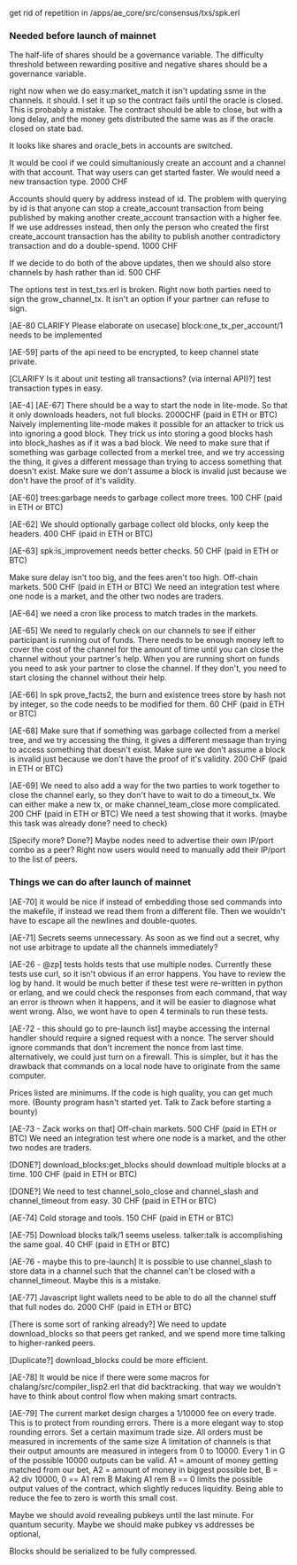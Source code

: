 get rid of repetition in /apps/ae_core/src/consensus/txs/spk.erl



### Needed before launch of mainnet

The half-life of shares should be a governance variable.
The difficulty threshold between rewarding positive and negative shares should be a governance variable.

right now when we do easy:market_match it isn't updating ssme in the channels. it should.
I set it up so the contract fails until the oracle is closed. This is probably a mistake. The contract should be able to close, but with a long delay, and the money gets distributed the same was as if the oracle closed on state bad.

It looks like shares and oracle_bets in accounts are switched.

It would be cool if we could simultaniously create an account and a channel with that account. That way users can get started faster. We would need a new transaction type. 2000 CHF

Accounts should query by address instead of id.
The problem with querying by id is that anyone can stop a create_account transaction from being published by making another create_account transaction with a higher fee.
If we use addresses instead, then only the person who created the first create_account transaction has the ability to publish another contradictory transaction and do a double-spend. 1000 CHF

If we decide to do both of the above updates, then we should also store channels by hash rather than id. 500 CHF

The options test in test_txs.erl is broken.
Right now both parties need to sign the grow_channel_tx.
It isn't an option if your partner can refuse to sign.


[AE-80 CLARIFY Please elaborate on usecase] block:one_tx_per_account/1 needs to be implemented

[AE-59] parts of the api need to be encrypted, to keep channel state private.

[CLARIFY Is it about unit testing all transactions? (via internal API)?] test transaction types in easy.

[AE-4] [AE-67] There should be a way to start the node in lite-mode. So that it only downloads headers, not full blocks. 2000CHF (paid in ETH or BTC)
Naively implementing lite-mode makes it possible for an attacker to trick us into ignoring a good block. They trick us into storing a good blocks hash into block_hashes as if it was a bad block.
We need to make sure that if something was garbage collected from a merkel tree, and we try accessing the thing, it gives a different message than trying to access something that doesn't exist. Make sure we don't assume a block is invalid just because we don't have the proof of it's validity.

[AE-60] trees:garbage needs to garbage collect more trees. 100 CHF (paid in ETH or BTC)

[AE-62] We should optionally garbage collect old blocks, only keep the headers. 400 CHF (paid in ETH or BTC)

[AE-63] spk:is_improvement needs better checks. 50 CHF (paid in ETH or BTC)

Make sure delay isn't too big, and the fees aren't too high. 
Off-chain markets. 500 CHF (paid in ETH or BTC)
We need an integration test where one node is a market, and the other two nodes are traders. 

[AE-64] we need a cron like process to match trades in the markets.

[AE-65] We need to regularly check on our channels to see if either participant is running out of funds. There needs to be enough money left to cover the cost of the channel for the amount of time until you can close the channel without your partner's help.
When you are running short on funds you need to ask your partner to close the channel. If they don't, you need to start closing the channel without their help.

[AE-66] In spk prove_facts2, the burn and existence trees store by hash not by integer, so the code needs to be modified for them. 60 CHF (paid in ETH or BTC)

[AE-68] Make sure that if something was garbage collected from a merkel tree, and we try accessing the thing, it gives a different message than trying to access something that doesn't exist. Make sure we don't assume a block is invalid just because we don't have the proof of it's validity. 200 CHF (paid in ETH or BTC)

[AE-69] We need to also add a way for the two parties to work together to close the channel early, so they don't have to wait to do a timeout_tx. We can either make a new tx, or make channel_team_close more complicated. 200 CHF (paid in ETH or BTC)
We need a test showing that it works.
(maybe this task was already done? need to check)

[Specify more? Done?] Maybe nodes need to advertise their own IP/port combo as a peer? Right now users would need to manually add their IP/port to the list of peers.


### Things we can do after launch of mainnet

[AE-70] it would be nice if instead of embedding those sed commands into the makefile, if instead we read them from a different file.
Then we wouldn't have to escape all the newlines and double-quotes.

[AE-71] Secrets seems unnecessary. As soon as we find out a secret, why not use arbitrage to update all the channels immediately?

[AE-26 - @zp] tests holds tests that use multiple nodes. Currently these tests use curl, so it isn't obvious if an error happens. You have to review the log by hand.
It would be much better if these test were re-written in python or erlang, and we could check the responses from each command, that way an error is thrown when it happens, and it will be easier to diagnose what went wrong.
Also, we wont have to open 4 terminals to run these tests.

[AE-72 - this should go to pre-launch list] maybe accessing the internal handler should require a signed request with a nonce.
The server should ignore commands that don't increment the nonce from last time.
alternatively, we could just turn on a firewall. This is simpler, but it has the drawback that commands on a local node have to originate from the same computer.

Prices listed are minimums. If the code is high quality, you can get much more.
(Bounty program hasn't started yet. Talk to Zack before starting a bounty)

[AE-73 - Zack works on that] Off-chain markets. 500 CHF (paid in ETH or BTC)
We need an integration test where one node is a market, and the other two nodes are traders. 

[DONE?] download_blocks:get_blocks should download multiple blocks at a time. 100 CHF (paid in ETH or BTC)

[DONE?] We need to test channel_solo_close and channel_slash and channel_timeout from easy. 30 CHF (paid in ETH or BTC)

[AE-74] Cold storage and tools. 150 CHF (paid in ETH or BTC)

[AE-75] Download blocks talk/1 seems useless. talker:talk is accomplishing the same goal. 40 CHF (paid in ETH or BTC)

[AE-76 - maybe this to pre-launch] It is possible to use channel_slash to store data in a channel such that the channel can't be closed with a channel_timeout.
Maybe this is a mistake.

[AE-77] Javascript light wallets need to be able to do all the channel stuff that full nodes do. 2000 CHF (paid in ETH or BTC)

[There is some sort of ranking already?] We need to update download_blocks so that peers get ranked, and we spend more time talking to higher-ranked peers.

[Duplicate?] download_blocks could be more efficient.


[AE-78] It would be nice if there were some macros for chalang/src/compiler_lisp2.erl that did backtracking. that way we wouldn't have to think about control flow when making smart contracts.

[AE-79]
The current market design charges a 1/10000 fee on every trade. This is to protect from rounding errors.
There is a more elegant way to stop rounding errors. Set a certain maximum trade size. All orders must be measured in increments of the same size
A limitation of channels is that their output amounts are measured in integers from 0 to 10000.
Every 1 in G of the possible 10000 outputs can be valid.
A1 = amount of money getting matched from our bet,
A2 = amount of money in biggest possible bet,
B = A2 div 10000,
0 == A1 rem B
Making A1 rem B == 0 limits the possible output values of the contract, which slightly reduces liquidity. Being able to reduce the fee to zero is worth this small cost.

Maybe we should avoid revealing pubkeys until the last minute. For quantum security.
Maybe we should make pubkey vs addresses be optional,

Blocks should be serialized to be fully compressed.
